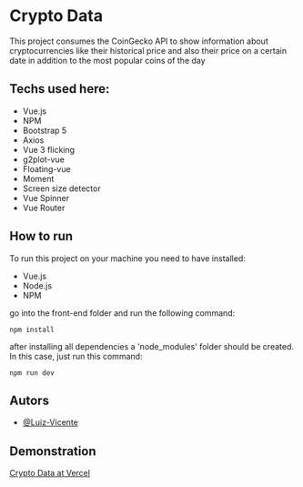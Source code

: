 
# Crypto Data

This project consumes the CoinGecko API to show information about cryptocurrencies like their historical price and also their price on a certain date in addition to the most popular coins of the day

## Techs used here:
- Vue.js
- NPM
- Bootstrap 5
- Axios
- Vue 3 flicking
- g2plot-vue
- Floating-vue
- Moment
- Screen size detector
- Vue Spinner
- Vue Router


## How to run

To run this project on your machine you need to have installed:

- Vue.js
- Node.js
- NPM

go into the front-end folder and run the following command:
```
npm install
```
after installing all dependencies a 'node_modules' folder should be created. In this case, just run this command:
```
npm run dev
```


## Autors

- [@Luiz-Vicente](https://www.github.com/Luiz-Vicente)


## Demonstration

[Crypto Data at Vercel](https://crypto-data-jet.vercel.app/)
